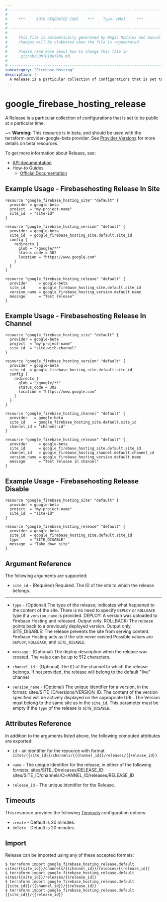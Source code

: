 ```yaml
---
# ----------------------------------------------------------------------------
#
#     ***     AUTO GENERATED CODE    ***    Type: MMv1     ***
#
# ----------------------------------------------------------------------------
#
#     This file is automatically generated by Magic Modules and manual
#     changes will be clobbered when the file is regenerated.
#
#     Please read more about how to change this file in
#     .github/CONTRIBUTING.md.
#
# ----------------------------------------------------------------------------
subcategory: "Firebase Hosting"
description: |-
  A Release is a particular collection of configurations that is set to be public at a particular time.
---
```


# google\_firebase\_hosting\_release

A Release is a particular collection of configurations that is set to be public at a particular time.

~> **Warning:** This resource is in beta, and should be used with the terraform-provider-google-beta provider.
See [Provider Versions](https://terraform.io/docs/providers/google/guides/provider_versions.html) for more details on beta resources.

To get more information about Release, see:

* [API documentation](https://firebase.google.com/docs/reference/hosting/rest/v1beta1/sites.releases)
* How-to Guides
    * [Official Documentation](https://firebase.google.com/docs/hosting)

## Example Usage - Firebasehosting Release In Site


```hcl
resource "google_firebase_hosting_site" "default" {
  provider = google-beta
  project  = "my-project-name"
  site_id  = "site-id"
}

resource "google_firebase_hosting_version" "default" {
  provider = google-beta
  site_id  = google_firebase_hosting_site.default.site_id
  config {
    redirects {
      glob = "/google/**"
      status_code = 302
      location = "https://www.google.com"
    }
  }
}

resource "google_firebase_hosting_release" "default" {
  provider     = google-beta
  site_id      = google_firebase_hosting_site.default.site_id
  version_name = google_firebase_hosting_version.default.name
  message      = "Test release"
}
```
## Example Usage - Firebasehosting Release In Channel


```hcl
resource "google_firebase_hosting_site" "default" {
  provider = google-beta
  project  = "my-project-name"
  site_id  = "site-with-channel"
}

resource "google_firebase_hosting_version" "default" {
  provider = google-beta
  site_id  = google_firebase_hosting_site.default.site_id
  config {
    redirects {
      glob = "/google/**"
      status_code = 302
      location = "https://www.google.com"
    }
  }
}

resource "google_firebase_hosting_channel" "default" {
  provider   = google-beta
  site_id    = google_firebase_hosting_site.default.site_id
  channel_id = "channel-id"
}

resource "google_firebase_hosting_release" "default" {
  provider     = google-beta
  site_id      = google_firebase_hosting_site.default.site_id
  channel_id   = google_firebase_hosting_channel.default.channel_id
  version_name = google_firebase_hosting_version.default.name
  message      = "Test release in channel"
}
```
## Example Usage - Firebasehosting Release Disable


```hcl
resource "google_firebase_hosting_site" "default" {
  provider = google-beta
  project  = "my-project-name"
  site_id  = "site-id"
}

resource "google_firebase_hosting_release" "default" {
  provider = google-beta
  site_id  = google_firebase_hosting_site.default.site_id
  type     = "SITE_DISABLE"
  message  = "Take down site"
}
```

## Argument Reference

The following arguments are supported:


* `site_id` -
  (Required)
  Required. The ID of the site to which the release belongs.


- - -


* `type` -
  (Optional)
  The type of the release; indicates what happened to the content of the site. There is no need to specify
  `DEPLOY` or `ROLLBACK` type if a `version_name` is provided.
  DEPLOY: A version was uploaded to Firebase Hosting and released. Output only.
  ROLLBACK: The release points back to a previously deployed version. Output only.
  SITE_DISABLE: The release prevents the site from serving content. Firebase Hosting acts as if the site never existed
  Possible values are `DEPLOY`, `ROLLBACK`, and `SITE_DISABLE`.

* `message` -
  (Optional)
  The deploy description when the release was created. The value can be up to 512 characters.

* `channel_id` -
  (Optional)
  The ID of the channel to which the release belongs. If not provided, the release will
  belong to the default "live" channel

* `version_name` -
  (Optional)
  The unique identifier for a version, in the format: sites/SITE_ID/versions/VERSION_ID.
  The content of the version specified will be actively displayed on the appropriate URL.
  The Version must belong to the same site as in the `site_id`.
  This parameter must be empty if the `type` of the release is `SITE_DISABLE`.


## Attributes Reference

In addition to the arguments listed above, the following computed attributes are exported:

* `id` - an identifier for the resource with format `sites/{{site_id}}/channels/{{channel_id}}/releases/{{release_id}}`

* `name` -
  The unique identifier for the release, in either of the following formats:
  sites/SITE_ID/releases/RELEASE_ID
  sites/SITE_ID/channels/CHANNEL_ID/releases/RELEASE_ID

* `release_id` -
  The unique identifier for the Release.


## Timeouts

This resource provides the following
[Timeouts](https://developer.hashicorp.com/terraform/plugin/sdkv2/resources/retries-and-customizable-timeouts) configuration options:

- `create` - Default is 20 minutes.
- `delete` - Default is 20 minutes.

## Import


Release can be imported using any of these accepted formats:

```
$ terraform import google_firebase_hosting_release.default sites/{{site_id}}/channels/{{channel_id}}/releases/{{release_id}}
$ terraform import google_firebase_hosting_release.default sites/{{site_id}}/releases/{{release_id}}
$ terraform import google_firebase_hosting_release.default {{site_id}}/{{channel_id}}/{{release_id}}
$ terraform import google_firebase_hosting_release.default {{site_id}}/{{release_id}}
```
